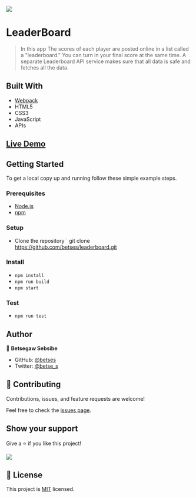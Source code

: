 ![](https://img.shields.io/badge/LeaderBoard-v1.0.0-blue.svg)

# LeaderBoard

> In this app The scores of each player are posted online in a list called a "leaderboard." You can turn in your final score at the same time. A separate Leaderboard API service makes sure that all data is safe and fetches all the data.


## Built With

- [Webpack](https://webpack.js.org/)
- HTML5
- CSS3
- JavaScript
- APIs

## [Live Demo](https://betses.github.io/Leaderboard/)



## Getting Started

To get a local copy up and running follow these simple example steps.

### Prerequisites
- [Node.js](https://nodejs.org/)
- [npm](https://www.npmjs.com/)

### Setup
- Clone the repository ` git clone https://github.com/betses/leaderboard.git

### Install
- `npm install`
- `npm run build`
- `npm start`

### Test
- `npm run test`

## Author

👤 **Betsegaw Sebsibe**

- GitHub: [@betses](https://github.com/betses)
- Twitter: [@betse_s](https://twitter.com/betse_s)

## 🤝 Contributing

Contributions, issues, and feature requests are welcome!

Feel free to check the [issues page](../../issues/).

## Show your support

Give a ⭐️ if you like this project!
    
![](https://img.shields.io/badge/stars-0.0.1-brightgreen.svg)

## 📝 License

This project is [MIT](./MIT.md) licensed.
